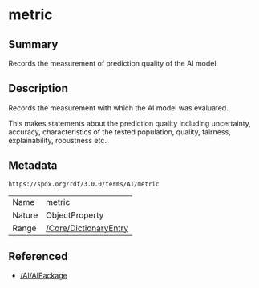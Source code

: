 <!-- Automatically generated by spec-parser v2.1.0 on 2024-06-17T10:36:57.838737+00:00 -->
<!-- SPDX-License-Identifier: Community-Spec-1.0 -->

# metric

## Summary

Records the measurement of prediction quality of the AI model.


## Description

Records the measurement with which the AI model was evaluated.

This makes statements about the prediction quality including uncertainty,
accuracy, characteristics of the tested population, quality, fairness,
explainability, robustness etc.


## Metadata

`https://spdx.org/rdf/3.0.0/terms/AI/metric`


| | |
|---|---|
| Name | metric |
| Nature | ObjectProperty |
| Range | [/Core/DictionaryEntry](../../Core/Classes/DictionaryEntry.md) |




## Referenced

- [/AI/AIPackage](../../AI/Classes/AIPackage.md)

